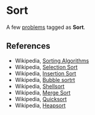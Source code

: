 # Sort

A few [problems](https://leetcode.com/tag/sort/) tagged as **Sort**.

## References

* Wikipedia, [Sorting Algorithms](https://en.wikipedia.org/wiki/Sorting_algorithm)
* Wikipedia, [Selection Sort](https://en.wikipedia.org/wiki/Selection_sort)
* Wikipedia, [Insertion Sort](https://en.wikipedia.org/wiki/Insertion_sort)
* Wikipedia, [Bubble sortrt](https://en.wikipedia.org/wiki/Bubble_sort)
* Wikipedia, [Shellsort](https://en.wikipedia.org/wiki/Shellsort)
* Wikipedia, [Merge Sort](https://en.wikipedia.org/wiki/Merge_sort)
* Wikipedia, [Quicksort](https://en.wikipedia.org/wiki/Quicksort)
* Wikipedia, [Heapsort](https://en.wikipedia.org/wiki/Heapsort)